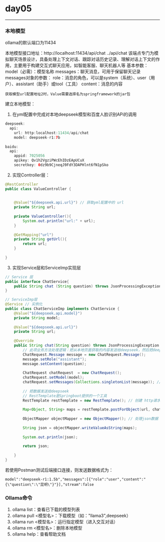 # day05

---
### 本地模型

ollama的默认端口为11434

本地模型接口地址：http://localhost:11434/api/chat
	../api/chat 该端点专门为模拟聊天场景设计，具备处理上下文对话、跟踪对话历史记录、理解对话上下文的作用，主要用于构建交互式聊天应用，如智能客服、聊天机器人等
	基本参数：
		model（必需）：模型名称
		messages：聊天消息，可用于保留聊天记录
		messages对象的参数：
			role：消息的角色，可以是system（系统）、user（用户）、assistant（助手）或tool（工具）
			content：消息的内容

```
获取模型url配置地址2时，Value需要选择名为springframework的jar包
```
建立本地模型：
1. 在yml配置中完成对本地deepseek模型和百度人脸识别APi的调用
```Java
deepseek:  
  api:  
    url: http:localhost:11434/api/chat  
    model: deepseek-r1:7b  
  
baidu:  
  api:  
    appid: 7025056  
    apikey: Qv1h2VgziPWcEhIDzEApUCuX  
    secretkey: 0dz9b9CjneqJ9FdY3DAPHlnt6fN1pSko
```
2. 实现Controller层：
```Java
@RestController  
public class ValueController {  
  
  
    @Value("${deepseek.api.url}") // 获取yml配置中的 url    
    private String url;  
  
    private ValueController(){  
        System.out.println("url:" + url);  
    }  
  
    @GetMapping("url")  
    private String getUrl(){  
        return url;  
    }  
  
}
```
3. 实现Service层和ServiceImp实现层
```Java
// Service 层
public interface ChatService{  
    public String chat (String question) throws JsonProcessingException;  
}
```

```Java
// ServiceImp层
@Service // 实例化  
public class ChatServiceImp implements ChatService {  
    @Value("${deepseek.api.model}")  
    private String model;  
  
    @Value("${deepseek.api.url}")  
    private String url;  
  
    @Override  
    public String chat(String question) throws JsonProcessingException {  
        // 此项业务方法处理逻辑：把从本地页面获取的内容发送给deepseek，然后把deepseek的信息返回给项目的前端页面  
        ChatRequest.Message message = new ChatRequest.Message();  
        message.setRole("assistant");  
        message.setContent(question);  
  
        ChatRequest chatRequest  = new ChatRequest();  
        chatRequest.setModel(model);  
        chatRequest.setMessages(Collections.singletonList(message)); // 参考Javase文档集合篇  
  
        // 把数据发送给deepseek  
        // RestTemplate是Springboot提供的一个工具  
        RestTemplate restTemplate = new RestTemplate(); // 创建 http请求对象  
  
        Map<Object, String> maps = restTemplate.postForObject(url, chatRequest, Map.class); // 发送的是post请求  
  
        ObjectMapper objectMapper = new ObjectMapper(); // 处理json数据  
  
        String json = objectMapper.writeValueAsString(maps);  
  
        System.out.println(json);  
  
        return json;  
  
    }  
}
```


若使用Postman测试后端接口连接，则发送数据格式为：
```
model":"deepseek-r1:1.5b","messages":[{"role":"user","content":"{\"question\":\"昆明\"}"}],"stream":false
```


### Ollama命令

1. ollama list：查看已下载的模型列表
2. ollama pull <模型名>：下载模型（如："llama3",deepseek）
3. ollama run <模型名>：运行指定模型（进入交互对话）
4. ollama rm <模型名>：删除本地模型
5. ollama help：查看帮助文档

